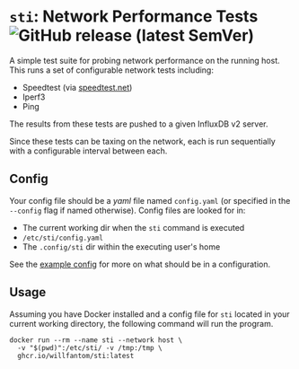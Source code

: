 # **`sti`**: Network Performance Tests    ![GitHub release (latest SemVer)](https://img.shields.io/github/v/tag/willfantom/sti?display_name=tag&label=%20&sort=semver)

A simple test suite for probing network performance on the running host. This
runs a set of configurable network tests including:
  - Speedtest (via [speedtest.net](https://speedtest.net))
  - Iperf3
  - Ping

The results from these tests are pushed to a given InfluxDB v2 server.

Since these tests can be taxing on the network, each is run sequentially with a
configurable interval between each.

## Config

Your config file should be a _yaml_ file named `config.yaml` (or specified in the
`--config` flag if named otherwise). Config files are looked for in:
  - The current working dir when the `sti` command is executed
  - `/etc/sti/config.yaml`
  - The `.config/sti` dir within the executing user's home

See the [example config](./example-config.yaml) for more on what should be in a
configuration.


## Usage

Assuming you have Docker installed and a config file for `sti` located in your
current working directory, the following command will run the program.

```
docker run --rm --name sti --network host \
  -v "$(pwd)":/etc/sti/ -v /tmp:/tmp \
  ghcr.io/willfantom/sti:latest
```
